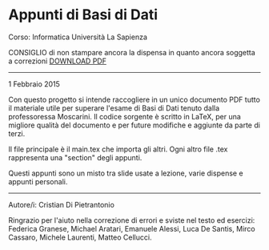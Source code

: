 Appunti di Basi di Dati
====================
Corso: Informatica
Università La Sapienza

CONSIGLIO di non stampare ancora la dispensa in quanto ancora soggetta a correzioni
<a href="https://github.com/Halolegend94/uni_database_appunti/blob/master/main.pdf?raw=true">DOWNLOAD PDF</a>
_________________________
1 Febbraio 2015

Con questo progetto si intende raccogliere in un unico documento PDF tutto il materiale utile per superare l'esame di Basi di Dati tenuto dalla professoressa Moscarini. 
Il codice sorgente è scritto in LaTeX, per una migliore qualità del documento e per future modifiche e aggiunte da parte di terzi.

Il file principale è il main.tex che importa gli altri. Ogni altro file .tex rappresenta una "section" degli appunti.

Questi appunti sono un misto tra slide usate a lezione, varie dispense e appunti personali.
__________________________

Autore/i: Cristian Di Pietrantonio

Ringrazio per l'aiuto nella correzione di errori e sviste nel testo ed esercizi: Federica Granese, Michael Aratari, Emanuele Alessi, Luca De Santis, Mirco Cassaro, Michele Laurenti, Matteo Cellucci.

